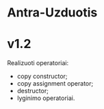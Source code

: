 # Antra-Uzduotis
# v1.2
Realizuoti operatoriai:
* copy constructor;
* copy assignment operator;
* destructor;
* lyginimo operatoriai.

